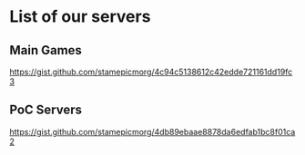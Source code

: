 # List of our servers

## Main Games
https://gist.github.com/stamepicmorg/4c94c5138612c42edde721161dd19fc3

## PoC Servers
https://gist.github.com/stamepicmorg/4db89ebaae8878da6edfab1bc8f01ca2
